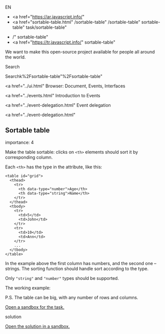 EN

- <a href="https://ar.javascript.info/"
- <a href="sortable-table.html"
  /sortable-table"
  /sortable-table"
  sortable-table"
  task/sortable-table"

<!-- -->

- /"
  sortable-table"
- <a href="https://tr.javascript.info/"
  sortable-table"

We want to make this open-source project available for people all around the world.

Search

Searchk%2Fsortable-table"%2Fsortable-table" </a>

<a href="../ui.html" Browser: Document, Events, Interfaces</span></a>

<a href="../events.html" Introduction to Events</span></a>

<a href="../event-delegation.html" Event delegation</span></a>

<a href="../event-delegation.html"

## Sortable table

<span class="task__importance" title="How important is the task, from 1 to 5">importance: 4</span>

Make the table sortable: clicks on `<th>` elements should sort it by corresponding column.

Each `<th>` has the type in the attribute, like this:

    <table id="grid">
      <thead>
        <tr>
          <th data-type="number">Age</th>
          <th data-type="string">Name</th>
        </tr>
      </thead>
      <tbody>
        <tr>
          <td>5</td>
          <td>John</td>
        </tr>
        <tr>
          <td>10</td>
          <td>Ann</td>
        </tr>
        ...
      </tbody>
    </table>

In the example above the first column has numbers, and the second one – strings. The sorting function should handle sort according to the type.

Only `"string"` and `"number"` types should be supported.

The working example:

P.S. The table can be big, with any number of rows and columns.

[Open a sandbox for the task.](https://plnkr.co/edit/Xy6bIm1THcPADrDN?p=preview)

solution

[Open the solution in a sandbox.](https://plnkr.co/edit/Rj3l3JQZitAV3wPm?p=preview)
